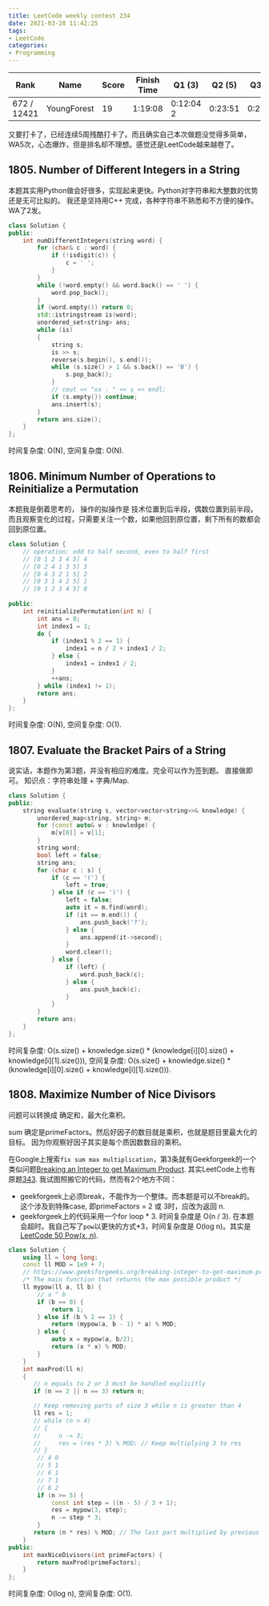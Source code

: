 ```yaml
---
title: LeetCode weekly contest 234
date: 2021-03-28 11:42:25
tags:
- LeetCode
categories:
- Programming
---
```



| Rank |	Name |	Score |	Finish Time | 	Q1 (3) |	Q2 (5) |	Q3 (5) |	Q4 (6)|
|--|--|--|--|--|--|--|--|
| 672 / 12421 | YoungForest | 19 | 1:19:08 | 0:12:04  2 | 0:23:51 | 0:29:26 | 0:54:08  3 |

又要打卡了，已经连续5周残酷打卡了。而且确实自己本次做题没觉得多简单，WA5次，心态爆炸，但是排名却不理想。感觉还是LeetCode越来越卷了。

## 1805. Number of Different Integers in a String

本题其实用Python做会好很多，实现起来更快。Python对字符串和大整数的优势还是无可比拟的。
我还是坚持用C++ 完成，各种字符串不熟悉和不方便的操作。WA了2发。

```cpp
class Solution {
public:
    int numDifferentIntegers(string word) {
        for (char& c : word) {
            if (!isdigit(c)) {
                c = ' ';
            }
        }
        while (!word.empty() && word.back() == ' ') {
            word.pop_back();
        }
        if (word.empty()) return 0;
        std::istringstream is(word);
        unordered_set<string> ans;
        while (is)
        {
            string s;
            is >> s;
            reverse(s.begin(), s.end());
            while (s.size() > 1 && s.back() == '0') {
                s.pop_back();
            }
            // cout << "xx : " << s << endl;
            if (s.empty()) continue;
            ans.insert(s);
        }
        return ans.size();
    }
};
```

时间复杂度: O(N),
空间复杂度: O(N).

## 1806. Minimum Number of Operations to Reinitialize a Permutation

本题我是倒着思考的，
操作的拟操作是 技术位置到后半段，偶数位置到前半段。
而且观察变化的过程，只需要关注一个数，如果他回到原位置，剩下所有的数都会回到原位置。

```cpp
class Solution {
    // operation: odd to half second, even to half first
    // [0 1 2 3 4 5] 4
    // [0 2 4 1 3 5] 3
    // [0 4 3 2 1 5] 2
    // [0 3 1 4 2 5] 1
    // [0 1 2 3 4 5] 0
    
public:
    int reinitializePermutation(int n) {
        int ans = 0;
        int index1 = 1;
        do {
            if (index1 % 2 == 1) {
                index1 = n / 2 + index1 / 2;
            } else {
                index1 = index1 / 2;
            }
            ++ans;
        } while (index1 != 1);
        return ans;
    }
};
```

时间复杂度: O(N),
空间复杂度: O(1).

## 1807. Evaluate the Bracket Pairs of a String

说实话，本题作为第3题，并没有相应的难度。完全可以作为签到题。
直接做即可。
知识点：字符串处理 + 字典/Map.

```cpp
class Solution {
public:
    string evaluate(string s, vector<vector<string>>& knowledge) {
        unordered_map<string, string> m;
        for (const auto& v : knowledge) {
            m[v[0]] = v[1];
        }
        string word;
        bool left = false;
        string ans;
        for (char c : s) {
            if (c == '(') {
                left = true;
            } else if (c == ')') {
                left = false;
                auto it = m.find(word);
                if (it == m.end()) {
                    ans.push_back('?');
                } else {
                    ans.append(it->second);
                }
                word.clear();
            } else {
                if (left) {
                    word.push_back(c);
                } else {
                    ans.push_back(c);
                }
            }
        }
        return ans;
    }
};
```

时间复杂度: O(s.size() + knowledge.size() * (knowledge[i][0].size() + knowledge[i][1].size())),
空间复杂度: O(s.size() + knowledge.size() * (knowledge[i][0].size() + knowledge[i][1].size())).

## 1808. Maximize Number of Nice Divisors

问题可以转换成 确定和，最大化乘积。

sum 确定是primeFactors。然后好因子的数目就是乘积，也就是题目里最大化的目标。
因为你观察好因子其实是每个质因数数目的乘积。

在Google上搜索`fix sum max multiplication`，第3条就有Geekforgeek的一个类似问题[Breaking an Integer to get Maximum Product](https://www.geeksforgeeks.org/breaking-integer-to-get-maximum-product/). 其实LeetCode上也有原题[343](https://leetcode-cn.com/problems/integer-break/).
我试图照搬它的代码，然而有2个地方不同：
- geekforgeek上必须break，不能作为一个整体。而本题是可以不break的。这个涉及到特殊case, 即primeFactors = 2 或 3时，应改为返回 n.
- geekforgeek上的代码采用一个for loop * 3. 时间复杂度是 O(n / 3). 在本题会超时。我自己写了`pow`以更快的方式*3，时间复杂度是 O(log n)。其实是[LeetCode 50 Pow(x, n)](https://leetcode-cn.com/problems/powx-n/).

```cpp
class Solution {
    using ll = long long;
    const ll MOD = 1e9 + 7;
    // https://www.geeksforgeeks.org/breaking-integer-to-get-maximum-product/
    /* The main function that returns the max possible product */
    ll mypow(ll a, ll b) {
        // a ^ b
        if (b == 0) {
            return 1;
        } else if (b % 2 == 1) {
            return (mypow(a, b - 1) * a) % MOD;
        } else {
            auto x = mypow(a, b/2);
            return (x * x) % MOD;
        }
    }
    int maxProd(ll n)
    {
       // n equals to 2 or 3 must be handled explicitly
       if (n == 2 || n == 3) return n;

       // Keep removing parts of size 3 while n is greater than 4
       ll res = 1;
       // while (n > 4)
       // {
       //     n -= 3;
       //     res = (res * 3) % MOD; // Keep multiplying 3 to res
       // }
        // 4 0
        // 5 1
        // 6 1
        // 7 1
        // 8 2
        if (n >= 5) {
            const int step = ((n - 5) / 3 + 1);
            res = mypow(3, step);
            n -= step * 3;
        }
       return (n * res) % MOD; // The last part multiplied by previous parts
    }
public:
    int maxNiceDivisors(int primeFactors) {
        return maxProd(primeFactors);
    }
};
```

时间复杂度: O(log n),
空间复杂度: O(1).